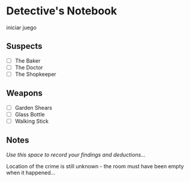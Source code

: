 # Detective's Notebook

iniciar juego

## Suspects
- [ ] The Baker
- [ ] The Doctor
- [ ] The Shopkeeper

## Weapons
- [ ] Garden Shears
- [ ] Glass Bottle
- [ ] Walking Stick

## Notes
*Use this space to record your findings and deductions...*

Location of the crime is still unknown - the room must have been empty when it happened...

